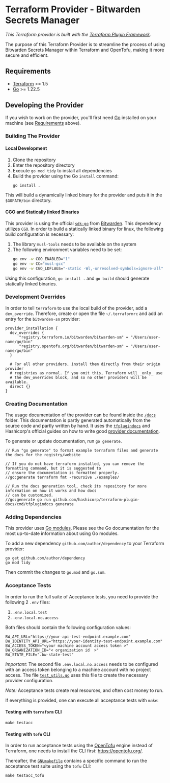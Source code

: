 # Terraform Provider -  Bitwarden Secrets Manager

_This Terraform provider is built with the [Terraform Plugin Framework](https://github.com/hashicorp/terraform-plugin-framework)._

The purpose of this Terraform Provider is to streamline the process of using Bitwarden Secrets Manager within Terraform and OpenTofu, making it more secure and efficient.

## Requirements

- [Terraform](https://developer.hashicorp.com/terraform/downloads) >= 1.5
- [Go](https://golang.org/doc/install) >= 1.22.5

## Developing the Provider

If you wish to work on the provider, you'll first need [Go](http://www.golang.org) installed on your machine (see [Requirements](#requirements) above).

### Building The Provider

#### Local Development

1. Clone the repository
2. Enter the repository directory
3. Execute `go mod tidy` to install all dependencies
4. Build the provider using the Go `install` command:
    ```shell
    go install .
    ```

This will build a dynamically linked binary for the provider and puts it in the `$GOPATH/bin` directory.

#### CGO and Statically linked Binaries

This provider is using the official [`sdk-go`](https://github.com/bitwarden/sdk-go) from [Bitwarden](https://github.com/bitwarden).
This dependency utilizes `CGO`.
In order to build a statically linked binary for linux, the following build configuration is necessary:

1. The library `musl-tools` needs to be available on the system
2. The following environment variables need to be set:
    ```bash
    go env -w CGO_ENABLED="1"
    go env -w CC="musl-gcc"
    go env -w CGO_LDFLAGS="-static -Wl,-unresolved-symbols=ignore-all"
    ```
   
Using this configuration, `go install .` and `go build` should generate statically linked binaries.

### Development Overrides

In order to tell `terraform` to use the local build of the provider, add a `dev_override`.
Therefore, create or open the file `~/.terraformrc` and add an entry for the `bitwarden-sm` provider:

```text
provider_installation {
  dev_overrides {
      "registry.terraform.io/bitwarden/bitwarden-sm" = "/Users/user-name/go/bin"
      "registry.opentofu.org/bitwarden/bitwarden-sm" = "/Users/user-name/go/bin"
  }

  # For all other providers, install them directly from their origin provider
  # registries as normal. If you omit this, Terraform will _only_ use
  # the dev_overrides block, and so no other providers will be available.
  direct {}
}
```

### Creating Documentation

The usage documentation of the provider can be found inside the [`/docs`](./docs) folder.
This documentation is partly generated automatically from the source code and partly written by hand.
It uses the [`tfplugindocs`](https://github.com/hashicorp/terraform-plugin-docs) and Hashicorp's official guides on how to write good [provider documentation](https://developer.hashicorp.com/terraform/registry/providers/docs).

To generate or update documentation, run `go generate`.

```
// Run "go generate" to format example terraform files and generate the docs for the registry/website

// If you do not have terraform installed, you can remove the formatting command, but it is suggested to
// ensure the documentation is formatted properly.
//go:generate terraform fmt -recursive ./examples/

// Run the docs generation tool, check its repository for more information on how it works and how docs
// can be customized.
//go:generate go run github.com/hashicorp/terraform-plugin-docs/cmd/tfplugindocs generate
```

### Adding Dependencies

This provider uses [Go modules](https://github.com/golang/go/wiki/Modules).
Please see the Go documentation for the most up-to-date information about using Go modules.

To add a new dependency `github.com/author/dependency` to your Terraform provider:

```shell
go get github.com/author/dependency
go mod tidy
```

Then commit the changes to `go.mod` and `go.sum`.

### Acceptance Tests

In order to run the full suite of Acceptance tests, you need to provide the following 2 `.env` files:

1. `.env.local.test`
2. `.env.local.no.access`

Both files should contain the following configuration values:

```text
BW_API_URL="https://your-api-test-endpoint.example.com"
BW_IDENTITY_API_URL="https://your-identity-test-endpoint.example.com"
BW_ACCESS_TOKEN="<your machine account access token >"
BW_ORGANIZATION_ID="< organization id  >"
BW_STATE_FILE=".bw-state-test"
```

*Important:* The second file `.env.local.no.access` needs to be configured with an access token belonging to a machine account with no project access.
The file [`test_utils.go`](./internal/provider/test_utils.go) uses this file to create the necessary provider configuration.

*Note:* Acceptance tests create real resources, and often cost money to run.

If everything is provided, one can execute all acceptance tests with `make`:

#### Testing with `terraform` CLI

```shell
make testacc
```

#### Testing with `tofu` CLI

In order to run acceptance tests using the [OpenTofu](https://opentofu.org/) engine instead of Terraform, one needs to install the CLI first:
https://opentofu.org/.

Thereafter, the [`GNUmakefile`](./GNUmakefile) contains a specific command to run the acceptance test suite using the `tofu` CLI:

```shell
make testacc_tofu
```
